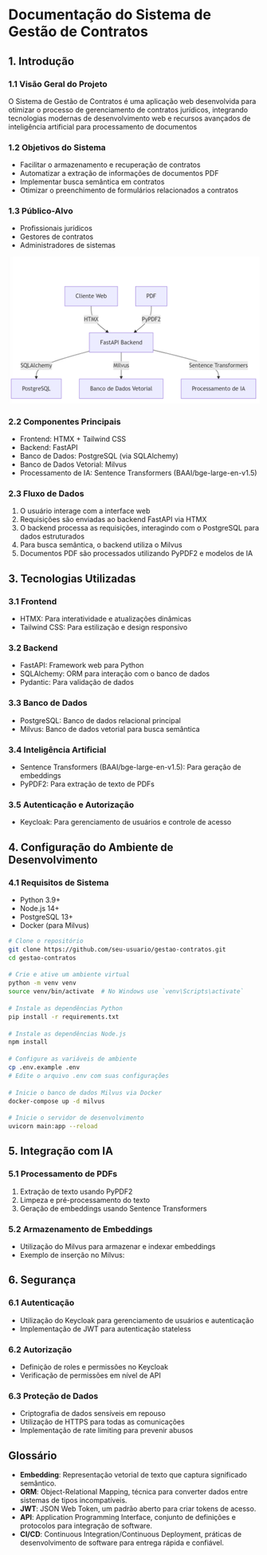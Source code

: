# Documentação do Sistema de Gestão de Contratos

## 1. Introdução

### 1.1 Visão Geral do Projeto
O Sistema de Gestão de Contratos é uma aplicação web desenvolvida para otimizar o processo de gerenciamento de contratos jurídicos, integrando tecnologias modernas de desenvolvimento web e recursos avançados de inteligência artificial para processamento de documentos

### 1.2 Objetivos do Sistema
- Facilitar o armazenamento e recuperação de contratos
- Automatizar a extração de informações de documentos PDF
- Implementar busca semântica em contratos
- Otimizar o preenchimento de formulários relacionados a contratos

### 1.3 Público-Alvo
- Profissionais jurídicos
- Gestores de contratos
- Administradores de sistemas

![projeto](assets/images/Screenshot_1.png)

### 2.2 Componentes Principais
- Frontend: HTMX + Tailwind CSS
- Backend: FastAPI
- Banco de Dados: PostgreSQL (via SQLAlchemy)
- Banco de Dados Vetorial: Milvus
- Processamento de IA: Sentence Transformers (BAAI/bge-large-en-v1.5)

### 2.3 Fluxo de Dados
1. O usuário interage com a interface web
2. Requisições são enviadas ao backend FastAPI via HTMX
3. O backend processa as requisições, interagindo com o PostgreSQL para dados estruturados
4. Para busca semântica, o backend utiliza o Milvus
5. Documentos PDF são processados utilizando PyPDF2 e modelos de IA

## 3. Tecnologias Utilizadas

### 3.1 Frontend
- HTMX: Para interatividade e atualizações dinâmicas
- Tailwind CSS: Para estilização e design responsivo


### 3.2 Backend
- FastAPI: Framework web para Python
- SQLAlchemy: ORM para interação com o banco de dados
- Pydantic: Para validação de dados


### 3.3 Banco de Dados
- PostgreSQL: Banco de dados relacional principal
- Milvus: Banco de dados vetorial para busca semântica


### 3.4 Inteligência Artificial
- Sentence Transformers (BAAI/bge-large-en-v1.5): Para geração de embeddings
- PyPDF2: Para extração de texto de PDFs


### 3.5 Autenticação e Autorização
- Keycloak: Para gerenciamento de usuários e controle de acesso


## 4. Configuração do Ambiente de Desenvolvimento

### 4.1 Requisitos de Sistema

- Python 3.9+
- Node.js 14+
- PostgreSQL 13+
- Docker (para Milvus)

```bash
# Clone o repositório
git clone https://github.com/seu-usuario/gestao-contratos.git
cd gestao-contratos

# Crie e ative um ambiente virtual
python -m venv venv
source venv/bin/activate  # No Windows use `venv\Scripts\activate`

# Instale as dependências Python
pip install -r requirements.txt

# Instale as dependências Node.js
npm install

# Configure as variáveis de ambiente
cp .env.example .env
# Edite o arquivo .env com suas configurações

# Inicie o banco de dados Milvus via Docker
docker-compose up -d milvus

# Inicie o servidor de desenvolvimento
uvicorn main:app --reload
```

## 5. Integração com IA

### 5.1 Processamento de PDFs

1. Extração de texto usando PyPDF2
2. Limpeza e pré-processamento do texto
3. Geração de embeddings usando Sentence Transformers


### 5.2 Armazenamento de Embeddings

- Utilização do Milvus para armazenar e indexar embeddings
- Exemplo de inserção no Milvus:


## 6. Segurança

### 6.1 Autenticação
- Utilização do Keycloak para gerenciamento de usuários e autenticação
- Implementação de JWT para autenticação stateless

### 6.2 Autorização
- Definição de roles e permissões no Keycloak
- Verificação de permissões em nível de API

### 6.3 Proteção de Dados
- Criptografia de dados sensíveis em repouso
- Utilização de HTTPS para todas as comunicações
- Implementação de rate limiting para prevenir abusos

##  Glossário
- **Embedding**: Representação vetorial de texto que captura significado semântico.
- **ORM**: Object-Relational Mapping, técnica para converter dados entre sistemas de tipos incompatíveis.
- **JWT**: JSON Web Token, um padrão aberto para criar tokens de acesso.
- **API**: Application Programming Interface, conjunto de definições e protocolos para integração de software.
- **CI/CD**: Continuous Integration/Continuous Deployment, práticas de desenvolvimento de software para entrega rápida e confiável.